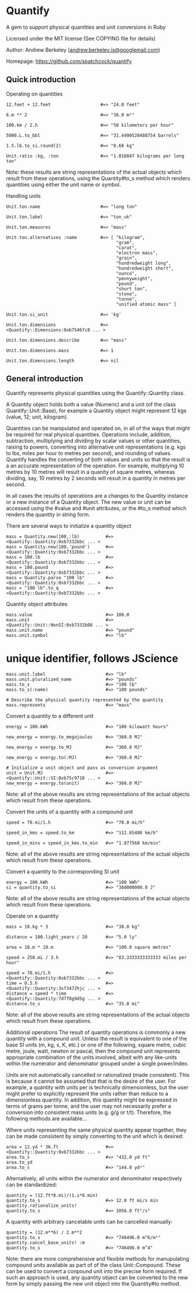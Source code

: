 Quantify
========

A gem to support physical quantities and unit conversions in Ruby

Licensed under the MIT license (See COPYING file for details)

Author: Andrew Berkeley (andrew.berkeley.is@googlemail.com)

Homepage: https://github.com/spatchcock/quantify


Quick introduction
------------------

Operating on quantities

    12.feet + 12.feet                   #=> "24.0 feet"

    6.m ** 2                            #=> "36.0 m²"

    100.km / 2.h                        #=> "50 kilometers per hour"

    5000.L.to_bbl                       #=> "31.4490528488754 barrels"

    1.5.lb.to_si.round(2)               #=> "0.68 kg"

    Unit.ratio :kg, :ton                #=> "1.016047 kilograms per long ton"

Note: these results are string representations of the actual objects
which result from these operations, using the Quantity#to_s method which
renders quantities using either the unit name or symbol.

Handling units

    Unit.ton.name                       #=> "long ton"

    Unit.ton.label                      #=> "ton_uk"

    Unit.ton.measures                   #=> "mass"

    Unit.ton.alternatives :name         #=> [ "kilogram",
                                              "gram",
                                              "carat",
                                              "electron mass",
                                              "grain",
                                              "hundredweight long",
                                              "hundredweight short",
                                              "ounce",
                                              "pennyweight",
                                              "pound",
                                              "short ton",
                                              "stone",
                                              "tonne",
                                              "unified atomic mass" ]
 
    Unit.ton.si_unit                    #=> 'kg'

    Unit.ton.dimensions                 #=> <Quantify::Dimensions:0xb75467c8 ... >

    Unit.ton.dimensions.describe        #=> "mass"

    Unit.ton.dimensions.mass            #=> 1

    Unit.ton.dimensions.length          #=> nil

    
General introduction
--------------------

Quantify represents physical quantities using the Quantify::Quantity class.

A Quantity object holds both a value (Numeric) and a unit (of the class
Quantify::Unit::Base), for example a Quantity object might represent 12 kgs (value, 12; unit, kilogram).

Quantities can be manipulated and operated on, in all of the ways that might be required for real physical quantities. Operations include, addition, subtraction, multiplying and dividing by scalar values or other quantities, raising to powers, converting into alternative unit representations (e.g. kgs to lbs, miles per hour to metres per second), and rounding of values. Quantify handles the converting of both values and units so that the result is a an accurate representation of the operation. For example, multiplying 10 metres by 10 metres will result in a quanity of square metres, whereas dividing, say, 10 metres by 2 seconds will result in a quantity in metres per second.

In all cases the results of operations are a changes to the Quantity instance or a new instance of a Quantity object. The new value or unit can be accessed using the #value and #unit attributes, or the #to_s method which renders the quantity in string form.

There are several ways to initialize a quantity object

    mass = Quantity.new(100,:lb)          #=> <Quantify::Quantity:0xb7332bbc ... >
    mass = Quantity.new(100,'pound')      #=> <Quantify::Quantity:0xb7332bbc ... >
    mass = 100.lb                         #=> <Quantify::Quantity:0xb7332bbc ... >
    mass = 100.pound                      #=> <Quantify::Quantity:0xb7332bbc ... >
    mass = Quantity.parse "100 lb"        #=> <Quantify::Quantity:0xb7332bbc ... >
    mass = "100 lb".to_q                  #=> <Quantify::Quantity:0xb7332bbc ... >

Quantity object attributes

    mass.value                            #=> 100.0
    mass.unit                             #=> <Quantify::Unit::NonSI:0xb7332b08 ... >
    mass.unit.name                        #=> "pound"
    mass.unit.symbol                      #=> "lb"

  # unique identifier, follows JScience
    mass.unit.label                       #=> "lb"
    mass.unit.pluralized_name             #=> "pounds"
    mass.to_s                             #=> "100 lb"
    mass.to_s(:name)                      #=> "100 pounds"

    # Describe the physical quantity represented by the quantity
    mass.represents                       #=> "mass"

Convert a quantity to a different unit

    energy = 100.kWh                      #=> "100 kilowatt hours"
  
    new_energy = energy.to_megajoules     #=> "360.0 MJ"
  
    new_energy = energy.to_MJ             #=> "360.0 MJ"
  
    new_energy = energy.to(:MJ)           #=> "360.0 MJ"

    # Initialize a unit object and pass as conversion argument
    unit = Unit.MJ                        #=> <Quantify::Unit::SI:0xb75c9718 ... >
    new_energy = energy.to(unit)          #=> "360.0 MJ"
  
Note: all of the above results are string representations of the actual objects which result from these operations.

Convert the units of a quantity with a compound unit

    speed = 70.mi/1.h                     #=> "70.0 mi/h"

    speed_in_kms = speed.to_km            #=> "112.65408 km/h"

    speed_in_mins = speed_in_kms.to_min   #=> "1.877568 km/min"

Note: all of the above results are string representations of the actual objects which result from these operations.

Convert a quantity to the corresponding SI unit

    energy = 100.kWh                      #=> "100 kWh"
    si = quantity.to_si                   #=> "360000000.0 J"

Note: all of the above results are string representations of the actual
objects which result from these operations.

Operate on a quantity

    mass = 10.kg * 3                      #=> "30.0 kg"

    distance = 100.light_years / 20       #=> "5.0 ly"

    area = 10.m * 10.m                    #=> "100.0 square metres"

    speed = 250.mi / 3.h                  #=> "83.3333333333333 miles per hour"

    speed = 70.mi/1.h                     #=> <Quantify::Quantity:0xb7332bbc ... >
    time = 0.5.h                          #=> <Quantify::Quantity:3xf3472hjc ... >
    distance = speed * time               #=> <Quantify::Quantity:7d7f8g9d5g ... >
    distance.to_s                         #=> "35.0 mi"

Note: all of the above results are string representations of the actual
objects which result from these operations.

Additional operations
The result of quantity operations is commonly a new quantity with a compound unit. Unless the result is equivalent to one of the base SI units (m, kg, s, K, etc.) or one of the following, square metre, cubic metre, joule, watt, newton or pascal, then the compound unit represents appropriate combination of the units involved, albeit with any like-units within the numerator and denominator grouped under a single
power/index.

Units are not automatically cancelled or rationalized (made consistent). This is because it cannot be assumed that that is the desire of the user. For example, a quantity with units <mass> per <mass> is technically dimensionless, but the user might prefer to explicitly represent the units rather than reduce to a dimensionless quantity. In addition, this quantity might be expressed in terms of grams per tonne,
and the user may not necessarily prefer a conversion into consistent mass units (e.g. g/g or t/t). Therefore, the following methods are available...

Where units representing the same physical quantity appear together, they can be made consistent by simply converting to the unit which is desired:
    
    area = 12.yd * 36.ft                  #=> <Quantify::Quantity:0xb7332bbc ... >
    area.to_s                             #=> "432.0 yd ft"
    area.to_yd
    area.to_s                             #=> "144.0 yd²"

Alternatively, all units within the numerator and denominator respectively can be standardized:

    quantity = (12.ft*8.mi)/(1.s*8.min)
    quantity.to_s                         #=> 12.0 ft mi/s min
    quantity.rationalize_units!
    quantity.to_s                         #=> 1056.0 ft²/s²

A quantity with arbitrary cancelable units can be cancelled manually:

    quantity = (12.m**6) / 2.m**2
    quantity.to_s                         #=> "746496.0 m^6/m²"
    quantity.cancel_base_units! :m
    quantity.to_s                         #=> "746496.0 m^4"

Note: there are more comprehensive and flexible methods for manupulating compound units available as part of of the class Unit::Compound. These can be used to convert a conpound unit into the precise form required. If such an approach is used, any quantity object can be converted to the new form by simply passing the new unit object into the Quantity#to method.